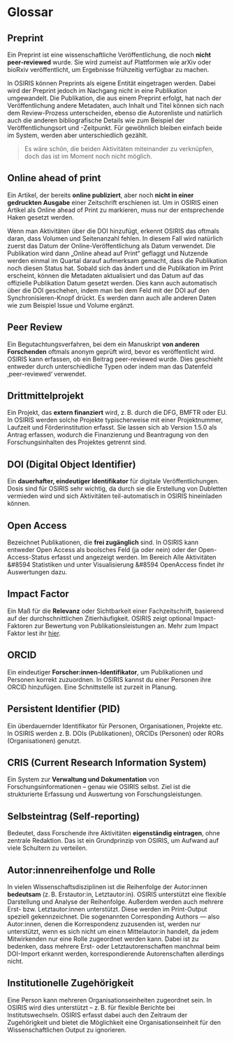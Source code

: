 # Glossar

## Preprint

Ein Preprint ist eine wissenschaftliche Veröffentlichung, die noch **nicht peer-reviewed** wurde.
Sie wird zumeist auf Plattformen wie arXiv oder bioRxiv veröffentlicht, um Ergebnisse frühzeitig verfügbar zu machen.

In OSIRIS können Preprints als eigene Entität eingetragen werden. Dabei wird der Preprint jedoch im Nachgang nicht in eine Publikation umgewandelt. Die Publikation, die aus einem Preprint erfolgt, hat nach der Veröffentlichung andere Metadaten, auch Inhalt und Titel können sich nach dem Review-Prozess unterscheiden, ebenso die Autorenliste und natürlich auch die anderen bibliografische Details wie zum Beispiel der Veröffentlichungsort und -Zeitpunkt. Für gewöhnlich bleiben einfach beide im System, werden aber unterschiedlich gezählt. 

> Es wäre schön, die beiden Aktivitäten miteinander zu verknüpfen, doch das ist im Moment noch nicht möglich.


## Online ahead of print

Ein Artikel, der bereits **online publiziert**, aber noch **nicht in einer gedruckten Ausgabe** einer Zeitschrift erschienen ist. Um in OSIRIS einen Artikel als Online ahead of Print zu markieren, muss nur der entsprechende Haken gesetzt werden. 

Wenn man Aktivitäten über die DOI hinzufügt, erkennt OSIRIS das oftmals daran, dass Volumen und Seitenanzahl fehlen. In diesem Fall wird natürlich zuerst das Datum der Online-Veröffentlichung als Datum verwendet. Die Publikation wird dann „Online ahead auf Print“ geflaggt und Nutzende werden einmal im Quartal darauf aufmerksam gemacht, dass die Publikation noch diesen Status hat. Sobald sich das ändert und die Publikation im Print erscheint, können die Metadaten aktualisiert und das Datum auf das offizielle Publikation Datum gesetzt werden. Dies kann auch automatisch über die DOI geschehen, indem man bei dem Feld mit der DOI auf den Synchronisieren-Knopf drückt. Es werden dann auch alle anderen Daten wie zum Beispiel Issue und Volume ergänzt. 



## Peer Review

Ein Begutachtungsverfahren, bei dem ein Manuskript **von anderen Forschenden** oftmals anonym geprüft wird, bevor es veröffentlicht wird.
OSIRIS kann erfassen, ob ein Beitrag peer-reviewed wurde. Dies geschieht entweder durch unterschiedliche Typen oder indem man das Datenfeld ‚peer-reviewed‘ verwendet. 



## Drittmittelprojekt

Ein Projekt, das **extern finanziert** wird, z. B. durch die DFG, BMFTR oder EU.
In OSIRIS werden solche Projekte typischerweise mit einer Projektnummer, Laufzeit und Förderinstitution erfasst. Sie lassen sich ab Version 1.5.0 als Antrag erfassen, wodurch die Finanzierung und Beantragung von den Forschungsinhalten des Projektes getrennt sind. 


## DOI (Digital Object Identifier)

Ein **dauerhafter, eindeutiger Identifikator** für digitale Veröffentlichungen.
Dosis sind für OSIRIS sehr wichtig, da durch sie die Erstellung von Dubletten vermieden wird und sich Aktivitäten teil-automatisch in OSIRIS hineinladen können. 



## Open Access

Bezeichnet Publikationen, die **frei zugänglich** sind.
In OSIRIS kann entweder Open Access als boolsches Feld (ja oder nein) oder der Open-Access-Status erfasst und angezeigt werden. Im Bereich Alle Aktivitäten &#8594 Statistiken und unter Visualisierung &#8594 OpenAccess findet ihr Auswertungen dazu. 



## Impact Factor

Ein Maß für die **Relevanz** oder Sichtbarkeit einer Fachzeitschrift, basierend auf der durchschnittlichen Zitierhäufigkeit.
OSIRIS zeigt optional Impact-Faktoren zur Bewertung von Publikationsleistungen an. Mehr zum Impact Faktor lest ihr [hier](impact.md). 


## ORCID

Ein eindeutiger **Forscher:innen-Identifikator**, um Publikationen und Personen korrekt zuzuordnen.
In OSIRIS kannst du einer Personen ihre ORCID hinzufügen. Eine Schnittstelle ist zurzeit in Planung. 



## Persistent Identifier (PID)

Ein überdauernder Identifikator für Personen, Organisationen, Projekte etc.
In OSIRIS werden z. B. DOIs (Publikationen), ORCIDs (Personen) oder RORs (Organisationen) genutzt.



## CRIS (Current Research Information System)

Ein System zur **Verwaltung und Dokumentation** von Forschungsinformationen – genau wie OSIRIS selbst.
Ziel ist die strukturierte Erfassung und Auswertung von Forschungsleistungen.



## Selbsteintrag (Self-reporting)

Bedeutet, dass Forschende ihre Aktivitäten **eigenständig eintragen**, ohne zentrale Redaktion.
Das ist ein Grundprinzip von OSIRIS, um Aufwand auf viele Schultern zu verteilen. 


## Autor:innenreihenfolge und Rolle

In vielen Wissenschaftsdisziplinen ist die Reihenfolge der Autor:innen **bedeutsam** (z. B. Erstautor:in, Letztautor:in).
OSIRIS unterstützt eine flexible Darstellung und Analyse der Reihenfolge. Außerdem werden auch mehrere Erst- bzw. Letztautor:innen unterstützt. Diese werden im Print-Output speziell gekennzeichnet. Die sogenannten Corresponding Authors — also Autor:innen, denen die Korrespondenz zuzusenden ist, werden nur unterstützt, wenn es sich nicht um eine:n Mittelautor:in handelt, da jedem Mitwirkenden nur eine Rolle zugeordnet werden kann. Dabei ist zu bedenken, dass mehrere Erst- oder Letztautorenschaften manchmal beim DOI-Import erkannt werden, korrespondierende Autorenschaften allerdings nicht. 


## Institutionelle Zugehörigkeit

Eine Person kann mehreren Organisationseinheiten zugeordnet sein.
In OSIRIS wird dies unterstützt – z. B. für flexible Berichte bei Institutswechseln. OSIRIS erfasst dabei auch den Zeitraum der Zugehörigkeit und bietet die Möglichkeit eine Organisationseinheit für den Wissenschaftlichen Output zu ignorieren. 